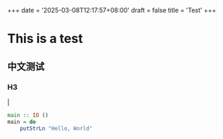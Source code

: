 +++
date = '2025-03-08T12:17:57+08:00'
draft = false
title = 'Test'
+++

# This is a test
## 中文测试
### H3
| 
```haskell
main :: IO ()
main = do
    putStrLn "Hello, World"
```

